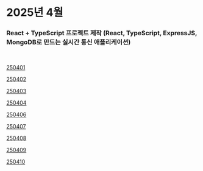 # 2025년 4월

### React + TypeScript 프로젝트 제작 (React, TypeScript, ExpressJS, MongoDB로 만드는 실시간 통신 애플리케이션)

<br />

[250401](/DateLink/2025-04/250401.md)

[250402](/DateLink/2025-04/250402.md)

[250403](/DateLink/2025-04/250403.md)

[250404](/DateLink/2025-04/250404.md)

[250406](/DateLink/2025-04/250406.md)

[250407](/DateLink/2025-04/250407.md)

[250408](/DateLink/2025-04/250408.md)

[250409](/DateLink/2025-04/250409.md)

[250410](/DateLink/2025-04/250410.md)

<!-- [250411](/DateLink/2025-04/250411.md)

[250412](/DateLink/2025-04/250412.md)

[250413](/DateLink/2025-04/250413.md)

[250414](/DateLink/2025-04/250414.md)

[250416](/DateLink/2025-04/250416.md)

[250417](/DateLink/2025-04/250417.md)

[250418](/DateLink/2025-04/250418.md)

[250419](/DateLink/2025-04/250419.md)

[250420](/DateLink/2025-04/250420.md)

[250421](/DateLink/2025-04/250421.md)

[250423](/DateLink/2025-04/250423.md)

[250424](/DateLink/2025-04/250424.md)

[250425](/DateLink/2025-04/250425.md)

[250427](/DateLink/2025-04/250427.md)

[250428](/DateLink/2025-04/250428.md)

[250430](/DateLink/2025-04/250430.md)

[250431](/DateLink/2025-04/250431.md) -->
